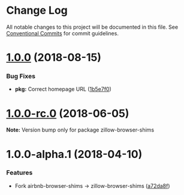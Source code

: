 # Change Log

All notable changes to this project will be documented in this file.
See [Conventional Commits](https://conventionalcommits.org) for commit guidelines.

<a name="1.0.0"></a>
# [1.0.0](https://github.com/zillow/javascript/compare/zillow-browser-shims@1.0.0-rc.0...zillow-browser-shims@1.0.0) (2018-08-15)


### Bug Fixes

* **pkg:** Correct homepage URL ([1b5e7f0](https://github.com/zillow/javascript/commit/1b5e7f0))





<a name="1.0.0-rc.0"></a>
# [1.0.0-rc.0](https://github.com/zillow/javascript/compare/zillow-browser-shims@1.0.0-alpha.1...zillow-browser-shims@1.0.0-rc.0) (2018-06-05)

**Note:** Version bump only for package zillow-browser-shims





<a name="1.0.0-alpha.1"></a>
# 1.0.0-alpha.1 (2018-04-10)


### Features

* Fork airbnb-browser-shims -> zillow-browser-shims ([a72da8f](https://github.com/zillow/javascript/commit/a72da8f))

